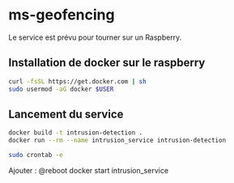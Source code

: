 # ms-geofencing

Le service est prévu pour tourner sur un Raspberry.

## Installation de docker sur le raspberry
```sh
curl -fsSL https://get.docker.com | sh
sudo usermod -aG docker $USER
```

## Lancement du service
```sh
docker build -t intrusion-detection .
docker run --rm --name intrusion_service intrusion-detection
```

```sh 
sudo crontab -e
```

Ajouter : @reboot docker start intrusion_service

